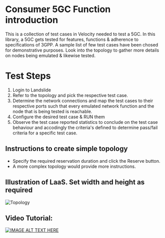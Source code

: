 # Consumer 5GC Function introduction
This is a collection of test cases in Velocity needed to test a 5GC. In this library, a 5GC gets tested for features, functions & adherence to specifications of 3GPP.
A sample list of few test cases have been chosed for demonstrative purposes. 
Look into the topology to gather more details on nodes being emulated & likewise tested.
# Test Steps
1) Login to Landslide
2) Refer to the topology and pick the respective test case. 
3) Determine the network connections and map the test cases to their respective ports such that every emulated network function and the node that is being tested is reachable. 
4) Configure the desired test case & RUN them
5) Observe the test case reported statistics to conclude on the test case behaviour and accodingly the criteria's defined to determine pass/fail criteria for a specific test case. 
## Instructions to create simple topology
* Specify the required reservation duration and click the Reserve button.
* A more complex topology would provide more instructions.
## Illustration of LaaS. Set width and height as required
![Topology](/5GCConsFunc/ls_5GCConsfunc.png=1000x750)
## Video Tutorial:
[![IMAGE ALT TEXT HERE](https://img.youtube.com/vi/6-Gg2uXb39k/0.jpg)](https://www.youtube.com/watch?v=6-Gg2uXb39k)